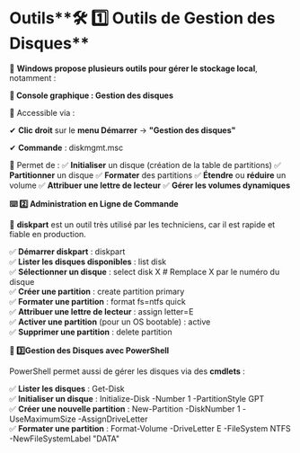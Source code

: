 # Outils**🛠️ 1️⃣️ Outils de Gestion des Disques**

💾 **Windows propose plusieurs outils pour gérer le stockage local**, notamment :

**🔹 Console graphique : Gestion des disques**

📌 Accessible via :

✔ **Clic droit** sur le **menu Démarrer** → **"Gestion des disques"**

✔ **Commande** : diskmgmt.msc

📌 Permet de : ✅ **Initialiser** un disque (création de la table de partitions) ✅ **Partitionner** un disque ✅ **Formater** des partitions ✅ **Étendre** ou **réduire** un volume ✅ **Attribuer une lettre de lecteur** ✅ **Gérer les volumes dynamiques**



**⌨️ 2️⃣ Administration en Ligne de Commande**

🔹 **diskpart** est un outil très utilisé par les techniciens, car il est rapide et fiable en production.

✅ **Démarrer diskpart** : diskpart  
✅ **Lister les disques disponibles** : list disk  
✅ **Sélectionner un disque** : select disk X # Remplace X par le numéro du disque  
✅ **Créer une partition** : create partition primary  
✅ **Formater une partition** : format fs=ntfs quick  
✅ **Attribuer une lettre de lecteur** : assign letter=E  
✅ **Activer une partition** (pour un OS bootable) : active  
✅ **Supprimer une partition** : delete partition

**📜 3️⃣️Gestion des Disques avec PowerShell**

PowerShell permet aussi de gérer les disques via des **cmdlets** :

✅ **Lister les disques** : Get-Disk  
✅ **Initialiser un disque** : Initialize-Disk -Number 1 -PartitionStyle GPT  
✅ **Créer une nouvelle partition** : New-Partition -DiskNumber 1 -UseMaximumSize -AssignDriveLetter  
✅ **Formater une partition** : Format-Volume -DriveLetter E -FileSystem NTFS -NewFileSystemLabel "DATA"
